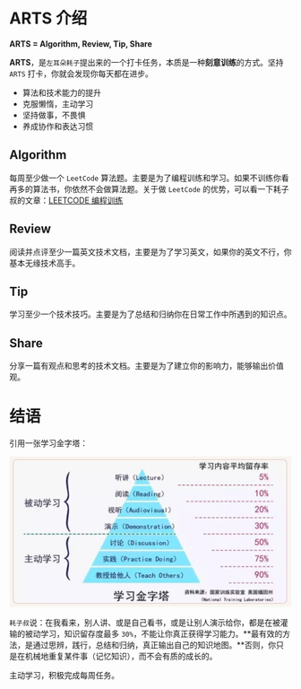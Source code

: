 # ARTS 介绍

**ARTS = Algorithm, Review, Tip, Share**

**ARTS**，是`左耳朵耗子`提出来的一个打卡任务，本质是一种**刻意训练**的方式。坚持 `ARTS` 打卡，你就会发现你每天都在进步。

- 算法和技术能力的提升
- 克服懒惰，主动学习
- 坚持做事，不畏惧
- 养成协作和表达习惯


## Algorithm

每周至少做一个 `LeetCode` 算法题。主要是为了编程训练和学习。如果不训练你看再多的算法书，你依然不会做算法题。关于做 `LeetCode` 的优势，可以看一下耗子叔的文章：[LEETCODE 编程训练](https://coolshell.cn/articles/12052.html)


## Review

阅读并点评至少一篇英文技术文档，主要是为了学习英文，如果你的英文不行，你基本无缘技术高手。

## Tip

学习至少一个技术技巧。主要是为了总结和归纳你在日常工作中所遇到的知识点。

## Share

分享一篇有观点和思考的技术文档。主要是为了建立你的影响力，能够输出价值观。

# 结语

引用一张学习金字塔：

![学习金子塔](./images/readme-01.png)

`耗子叔`说：在我看来，别人讲、或是自己看书，或是让别人演示给你，都是在被灌输的被动学习，知识留存度最多 `30%`，不能让你真正获得学习能力。**最有效的方法，是通过思辨，践行，总结和归纳，真正输出自己的知识地图。**否则，你只是在机械地重复某件事（记忆知识），而不会有质的成长的。


主动学习，积极完成每周任务。